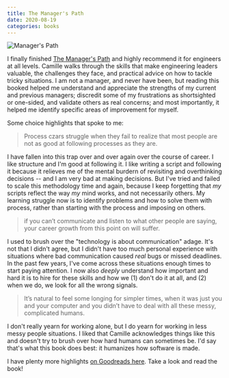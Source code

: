 ```yaml
---
title: The Manager's Path
date: 2020-08-19
categories: books
---
```


![Manager's Path](/images/blog/books/managers-path.jpg)

I finally finished [The Manager's Path][1] and highly recommend it for engineers
at all levels. Camille walks through the skills that make engineering leaders
valuable, the challenges they face, and practical advice on how to tackle tricky
situations. I am not a manager, and never have been, but reading this booked helped
me understand and appreciate the strengths of my current and previous managers;
discredit some of my frustrations as shortsighted or one-sided, and validate others
as real concerns; and most importantly, it helped me identify specific areas of
improvement for myself.

Some choice highlights that spoke to me:

> Process czars struggle when they fail to realize that most people are not as
good at following processes as they are.

I have fallen into this trap over and over again over the course of career. I like
structure and I'm good at following it. I like writing a script and following it
because it relieves me of the mental burdern of revisiting and overthinking
decisions -- and I am very bad at making decisions. But I've tried and failed
to scale this methodology time and again, because I keep forgetting that _my_
scripts reflect the way _my_ mind works, and not necessarily others. My learning
struggle now is to identify problems and how to solve them with process, rather
than starting with the process and imposing on others.

> if you can’t communicate and listen to what other people are saying, your career
growth from this point on will suffer.

I used to brush over the "technology is about communication" adage. It's not that
I didn't agree, but I didn't have too much personal experience with situations
where bad communication caused _real_ bugs or missed deadlines. In the past few
years, I've come across these situations enough times to start paying attention.
I now also _deeply_ understand how important and hard it is to hire for these
skills and how we (1) don't do it at all, and (2) when we do, we look for all
the wrong signals.

> It’s natural to feel some longing for simpler times, when it was just you and
your computer and you didn’t have to deal with all these messy, complicated humans.

I don't really yearn for working alone, but I do yearn for working in less
messy people situations. I liked that Camille acknowledges things like this
and doesn't try to brush over how hard humans can sometimes be. I'd say that's
what this book does best: it humanizes how software is made.

I have plenty more highlights [on Goodreads here][2]. Take a look and read the
book!

[1]: https://www.amazon.com/Managers-Path-Leaders-Navigating-Growth-ebook/dp/B06XP3GJ7F/ref=as_li_ss_tl?s=books&ie=UTF8&qid=1515860472&sr=1-1&keywords=manager%27s+path&linkCode=sl1&tag=elidebranc-20&linkId=1debd573dbbe4189ff620dff2885a518
[2]: https://www.goodreads.com/notes/34616805-the-manager-s-path/27391275-mehul
